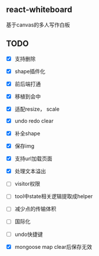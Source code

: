 ## react-whiteboard
基于canvas的多人写作白板

## TODO
- [x] 支持删除 
- [x] shape插件化
- [x] 前后端打通
- [x] 移植到会中
- [x] 适配resize， scale
- [x] undo redo clear
- [x] 补全shape
- [x] 保存img

- [x] 支持url加载页面
- [x] 处理文本溢出
- [ ] visitor权限
- [ ] tool中state相关逻辑提取成helper
- [ ] 减少点的传输体积
- [ ] 国际化
- [ ] undo快捷键

- [x] mongoose map clear后保存无效
